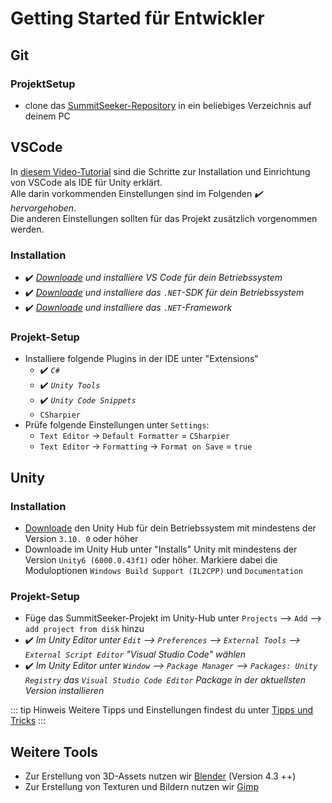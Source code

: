 # Getting Started für Entwickler

## Git

### ProjektSetup

- clone das [SummitSeeker-Repository](https://github.com/SummitSeekerDevs/SummitSeeker/tree/main) in ein beliebiges
  Verzeichnis auf deinem PC

## VSCode

In [diesem Video-Tutorial](https://www.youtube.com/watch?v=ihVAKiJdd40) sind die Schritte zur Installation und
Einrichtung von VSCode als IDE für Unity erklärt.  
Alle darin vorkommenden Einstellungen sind im Folgenden *:heavy_check_mark: hervorgehoben*.  
Die anderen Einstellungen sollten für das Projekt zusätzlich vorgenommen werden.

### Installation

- :heavy_check_mark: *[Downloade](https://code.visualstudio.com/download) und installiere VS Code für dein
  Betriebssystem*
- :heavy_check_mark: *[Downloade](https://dotnet.microsoft.com/en-us/download) und installiere das `.NET`-SDK für
  dein Betriebssystem*
- :heavy_check_mark: *[Downloade](https://dotnet.microsoft.com/en-us/download/dotnet-framework) und installiere das
  `.NET`-Framework*

### Projekt-Setup

- Installiere folgende Plugins in der IDE unter "Extensions"
  - :heavy_check_mark: *`C#`*  
  - :heavy_check_mark: *`Unity Tools`*
  - :heavy_check_mark: *`Unity Code Snippets`*
  - `CSharpier`
- Prüfe folgende Einstellungen unter `Settings`:
  - `Text Editor` -> `Default Formatter` = `CSharpier`
  - `Text Editor` -> `Formatting` -> `Format on Save` = `true`

## Unity

### Installation

- [Downloade](https://unity.com/de/download) den Unity Hub für dein Betriebssystem mit mindestens der Version `3.10.
0` oder höher
- Downloade im Unity Hub unter "Installs" Unity mit mindestens der Version `Unity6 (6000.0.43f1)` oder höher.
  Markiere dabei die Moduloptionen `Windows Build Support (IL2CPP)` und `Documentation`

### Projekt-Setup

- Füge das SummitSeeker-Projekt im Unity-Hub unter `Projects` --> `Add` --> `add project from disk` hinzu
- :heavy_check_mark: *Im Unity Editor unter `Edit` --> `Preferences` --> `External Tools` --> `External Script
Editor` "Visual Studio Code" wählen*
- :heavy_check_mark: *Im Unity Editor unter `Window` --> `Package Manager` --> `Packages: Unity Registry` das `Visual
Studio Code Editor` Package in der aktuellsten Version installieren*

::: tip Hinweis
Weitere Tipps und Einstellungen findest du unter [Tipps und Tricks](/developer/unity/tipps/index.md)
:::

## Weitere Tools

- Zur Erstellung von 3D-Assets nutzen wir [Blender](https://www.blender.org/download/) (Version 4.3 ++)
- Zur Erstellung von Texturen und Bildern nutzen wir [Gimp](https://www.gimp.org/downloads/)
